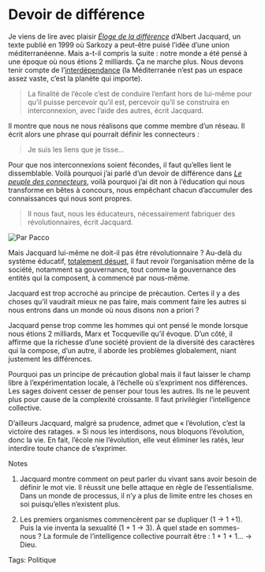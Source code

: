 # Devoir de différence

Je viens de lire avec plaisir [*Éloge de la différence*](https://tcrouzet.com/images_tc/JACQUARD_Eloge_de_la_difference.pdf) d’Albert Jacquard, un texte publié en 1999 où Sarkozy a peut-être puisé l’idée d’une union méditerranéenne. Mais a-t-il compris la suite : notre monde a été pensé à une époque où nous étions 2 milliards. Ça ne marche plus. Nous devons tenir compte de l’[interdépendance](/2006/06/27/declaration-d%e2%80%99interdependance/) (la Méditerranée n’est pas un espace assez vaste, c’est la planète qui importe).

> La finalité de l’école c’est de conduire l’enfant hors de lui-même pour qu’il puisse percevoir qu’il est, percevoir qu’il se construira en interconnexion, avec l’aide des autres, écrit Jacquard.

Il montre que nous ne nous réalisons que comme membre d’un réseau. Il écrit alors une phrase qui pourrait définir les connecteurs :

> Je suis les liens que je tisse…

Pour que nos interconnexions soient fécondes, il faut qu’elles lient le dissemblable. Voilà pourquoi j’ai parlé d’un devoir de différence dans [*Le peuple des connecteurs*](/le-peuple-des-connecteurs/), voilà pourquoi j’ai dit non à l’éducation qui nous transforme en bêtes à concours, nous empêchant chacun d’accumuler des connaissances qui nous sont propres.

> Il nous faut, nous les éducateurs, nécessairement fabriquer des révolutionnaires, écrit Jacquard.

![Par Pacco](https://tcrouzet.com/images_tc/20070821pacco.gif)

Mais Jacquard lui-même ne doit-il pas être révolutionnaire ? Au-delà du système éducatif, [totalement désuet](http://www.refondation-ecole.net), il faut revoir l’organisation même de la société, notamment sa gouvernance, tout comme la gouvernance des entités qui la composent, à commencé par nous-même.

Jacquard est trop accroché au principe de précaution. Certes il y a des choses qu’il vaudrait mieux ne pas faire, mais comment faire les autres si nous entrons dans un monde où nous disons non a priori ?

Jacquard pense trop comme les hommes qui ont pensé le monde lorsque nous étions 2 milliards, Marx et Tocqueville qu’il évoque. D’un côté, il affirme que la richesse d’une société provient de la diversité des caractères qui la compose, d’un autre, il aborde les problèmes globalement, niant justement les différences.

Pourquoi pas un principe de précaution global mais il faut laisser le champ libre à l’expérimentation locale, à l’échelle où s’expriment nos différences. Les sages doivent cesser de penser pour tous les autres. Ils ne le peuvent plus pour cause de la complexité croissante. Il faut privilégier l’intelligence collective.

D’ailleurs Jacquard, malgré sa prudence, admet que « l’évolution, c’est la victoire des ratages. » Si nous les interdisons, nous bloquons l’évolution, donc la vie. En fait, l’école nie l’évolution, elle veut éliminer les ratés, leur interdire toute chance de s’exprimer.

Notes

1. Jacquard montre comment on peut parler du vivant sans avoir besoin de définir le mot vie. Il réussit une belle attaque en règle de l’essentialisme. Dans un monde de processus, il n’y a plus de limite entre les choses en soi puisqu’elles n’existent plus.

2. Les premiers organismes commencèrent par se dupliquer (1 -&gt; 1 +1). Puis la vie inventa la sexualité (1 + 1 -&gt; 3). À quel stade en sommes-nous ? La formule de l’intelligence collective pourrait être : 1 + 1 + 1… -&gt; Dieu.

Tags: Politique
